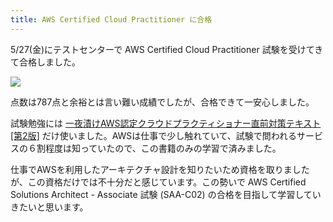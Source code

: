 ```yaml
---
title: AWS Certified Cloud Practitioner に合格
---
```

5/27(金)にテストセンターで AWS Certified Cloud Practitioner 試験を受けてきて合格しました。

![](https://lh3.googleusercontent.com/y68jnb51T0gO-DXsxkjN_JoiMHTI-fi8hu_cUJc_oU8wMPM9hyihX2sDowj3sJAkeM4qBpXPmPuYVmkpa2EbUGxEF7rDe_e7RGBqQQdJtP2lHsyBwU7AWhsR7NsHlAPtGzE3s9xvIQltRGt1V_GXIg)

点数は787点と余裕とは言い難い成績でしたが、合格できて一安心しました。

試験勉強には [一夜漬けAWS認定クラウドプラクティショナー直前対策テキスト\[第2版\]](https://www.amazon.co.jp/dp/4798067156) だけ使いました。AWSは仕事で少し触れていて、試験で問われるサービスの６割程度は知っていたので、この書籍のみの学習で済みました。

仕事でAWSを利用したアーキテクチャ設計を知りたいため資格を取りましたが、この資格だけでは不十分だと感じています。この勢いで AWS Certified Solutions Architect - Associate 試験 (SAA-C02) の合格を目指して学習していきたいと思います。
